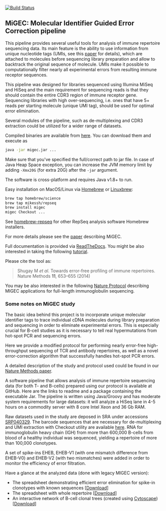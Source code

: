 [![Build Status](https://travis-ci.org/mikessh/migec.svg?branch=master)](https://travis-ci.org/mikessh/migec)

## MiGEC: Molecular Identifier Guided Error Correction pipeline  

This pipeline provides several useful tools for analysis of immune repertoire sequencing data. Its main feature is the ability to use information from unique nucleotide tags (UMIs, see this [paper](http://www.nature.com/nmeth/journal/v9/n1/full/nmeth.1778.html) for details), which are attached to molecules before sequencing library preparation and allow to backtrack the original sequence of molecule. UMIs make it possible to computationally filter nearly all experimental errors from resulting immune receptor sequences.

This pipeline was designed for libraries sequenced using Illumina MiSeq and HiSeq and the main requirement for sequencing reads is that they should contain the entire CDR3 region of immune receptor gene. Sequencing libraries with high over-sequencing, i.e. ones that have 5+ reads per starting molecule (unique UMI tag), should be used for optimal error elimination.

Several modules of the pipeline, such as de-multiplexing and CDR3 extraction could be utilized for a wider range of datasets.

Compiled binaries are available from [here](https://github.com/mikessh/migec/releases/latest). You can download them and execute as

```bash
java -jar migec.jar ...
```

Make sure that you've specified the full/correct path to jar file. In case of Java Heap Space exception, you can increase the JVM memory limit by adding ``-Xmx20G`` (for extra 20G) after the ``-jar`` argument.

The software is cross-platform and requires Java v1.8+ to run.

Easy installation on MacOS/Linux via [Homebrew](http://brew.sh/) or [Linuxbrew](http://linuxbrew.sh/):
```bash
brew tap homebrew/science
brew tap mikessh/repseq
brew install migec
migec Checkout ...
```
See [homebrew-repseq](https://github.com/mikessh/homebrew-repseq) for other RepSeq analysis software Homebrew installers.

For more details please see the [paper](http://www.nature.com/nmeth/journal/v11/n6/abs/nmeth.2960.html) describing MiGEC.

Full documentation is provided via [ReadTheDocs](http://migec.readthedocs.org/en/latest/index.html). You might be also interested in taking the following [tutorial](http://repseq-tutorial.readthedocs.org/en/latest/).

Please cite the tool as:

> Shugay M *et al.* Towards error-free profiling of immune repertoires. Nature Methods **11**, 653–655 (2014)

You may be also interested in the following [Nature Protocol](https://www.nature.com/articles/nprot.2016.093) describing MIGEC applications for full-length immunoglobulin sequencing.

### Some notes on MiGEC study

The basic idea behind this project is to incorporate unique molecular identifier tags to trace individual cDNA molecules during library preparation and sequencing in order to eliminate experimental errors. This is especially crucial for B-cell studies as it is necessary to tell real hypermutations from hot-spot PCR and sequencing errors.

Here we provide a modified protocol for performing nearly error-free high-throughput sequencing of TCR and antibody repertoires, as well as a novel error-correction algorithm that successfully handles hot-spot PCR errors.

A detailed description of the study and protocol used could be found in our [Nature Methods paper](http://www.nature.com/nmeth/journal/vaop/ncurrent/full/nmeth.2960.html).

A software pipeline that allows analysis of immune repertoire sequencing data (for both T- and B-cells) prepared using our protocol is available at GitHub. Here are the links to readme and a package containing the executable Jar. The pipeline is written using Java/Groovy and has moderate system requirements for large datasets: it will analyze a HiSeq lane in 4-5 hours on a commodity server with 8 core Intel Xeon and 36 Gb RAM.

Raw datasets used in the study are deposed in SRA under accessions [SRP040329](http://trace.ncbi.nlm.nih.gov/Traces/sra/sra.cgi?study=SRP040329). The barcode sequences that are necessary for de-multiplexing and UMI extraction with Checkout utility are available [here](https://github.com/mikessh/migec/blob/master/misc/barcodes.txt?raw=true). RNA for immunoglobulin heavy chain (IGH) from more than 600,000 B-cells from blood of a healthy individual was sequenced, yielding a repertoire of more than 100,000 clonotypes.

A set of spike-ins EHEB, EHEB-V1 (with one mismatch difference from EHEB-V0) and EHEB-V2 (with two mismatches) were added in order to monitor the efficiency of error filtration.

Have a glance at the analyzed data (done with legacy MIGEC version):

* The spreadsheet demonstrating efficient error elimination for spike-in clonotypes with known sequences [[Download](https://github.com/mikessh/migec/blob/master/misc/Exp2-spikein-table.xlsx?raw=true)]
* The spreadsheet with whole repertoire [[Download](https://github.com/mikessh/migec/blob/master/misc/Exp2-all-cdr-migec.xlsx?raw=true)]
* An interactive network of B-cell clonal trees (created using [Cytoscape](http://cytoscape.org/)) [[Download](https://github.com/mikessh/migec/blob/master/misc/Exp2-all-cdr-migec.cys?raw=true)]
